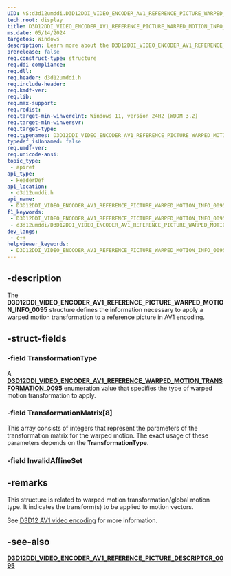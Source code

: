 ```yaml
---
UID: NS:d3d12umddi.D3D12DDI_VIDEO_ENCODER_AV1_REFERENCE_PICTURE_WARPED_MOTION_INFO_0095
tech.root: display
title: D3D12DDI_VIDEO_ENCODER_AV1_REFERENCE_PICTURE_WARPED_MOTION_INFO_0095
ms.date: 05/14/2024
targetos: Windows
description: Learn more about the D3D12DDI_VIDEO_ENCODER_AV1_REFERENCE_PICTURE_WARPED_MOTION_INFO_0095 structure.
prerelease: false
req.construct-type: structure
req.ddi-compliance: 
req.dll: 
req.header: d3d12umddi.h
req.include-header: 
req.kmdf-ver: 
req.lib: 
req.max-support: 
req.redist: 
req.target-min-winverclnt: Windows 11, version 24H2 (WDDM 3.2)
req.target-min-winversvr: 
req.target-type: 
req.typenames: D3D12DDI_VIDEO_ENCODER_AV1_REFERENCE_PICTURE_WARPED_MOTION_INFO_0095
typedef_isUnnamed: false
req.umdf-ver: 
req.unicode-ansi: 
topic_type:
 - apiref
api_type:
 - HeaderDef
api_location:
 - d3d12umddi.h
api_name:
 - D3D12DDI_VIDEO_ENCODER_AV1_REFERENCE_PICTURE_WARPED_MOTION_INFO_0095
f1_keywords:
 - D3D12DDI_VIDEO_ENCODER_AV1_REFERENCE_PICTURE_WARPED_MOTION_INFO_0095
 - d3d12umddi/D3D12DDI_VIDEO_ENCODER_AV1_REFERENCE_PICTURE_WARPED_MOTION_INFO_0095
dev_langs:
 - c++
helpviewer_keywords:
 - D3D12DDI_VIDEO_ENCODER_AV1_REFERENCE_PICTURE_WARPED_MOTION_INFO_0095
---
```


## -description

The **D3D12DDI_VIDEO_ENCODER_AV1_REFERENCE_PICTURE_WARPED_MOTION_INFO_0095** structure defines the information necessary to apply a warped motion transformation to a reference picture in AV1 encoding.

## -struct-fields

### -field TransformationType

A [**D3D12DDI_VIDEO_ENCODER_AV1_REFERENCE_WARPED_MOTION_TRANSFORMATION_0095**](ne-d3d12umddi-d3d12ddi_video_encoder_av1_reference_warped_motion_transformation_0095.md) enumeration value that specifies the type of warped motion transformation to apply.

### -field TransformationMatrix[8]

This array consists of integers that represent the parameters of the transformation matrix for the warped motion. The exact usage of these parameters depends on the **TransformationType**.

### -field InvalidAffineSet

## -remarks

This structure is related to warped motion transformation/global motion type. It indicates the transform(s) to be applied to motion vectors.

See [D3D12 AV1 video encoding]((/windows-hardware/drivers/display/video-encoding-d3d12-av1)) for more information.

## -see-also

[**D3D12DDI_VIDEO_ENCODER_AV1_REFERENCE_PICTURE_DESCRIPTOR_0095**](ns-d3d12umddi-d3d12ddi_video_encoder_av1_reference_picture_descriptor_0095.md)
